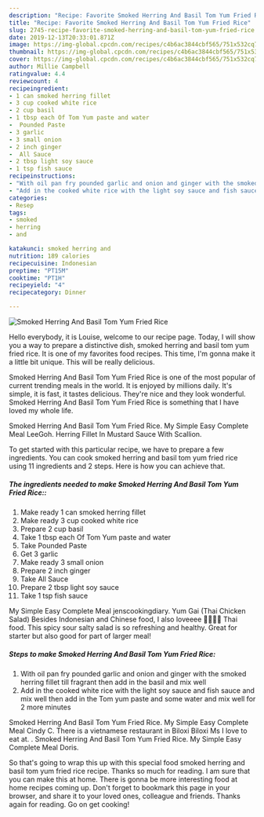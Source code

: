 ```yaml
---
description: "Recipe: Favorite Smoked Herring And Basil Tom Yum Fried Rice"
title: "Recipe: Favorite Smoked Herring And Basil Tom Yum Fried Rice"
slug: 2745-recipe-favorite-smoked-herring-and-basil-tom-yum-fried-rice
date: 2019-12-13T20:33:01.871Z
image: https://img-global.cpcdn.com/recipes/c4b6ac3844cbf565/751x532cq70/smoked-herring-and-basil-tom-yum-fried-rice-recipe-main-photo.jpg
thumbnail: https://img-global.cpcdn.com/recipes/c4b6ac3844cbf565/751x532cq70/smoked-herring-and-basil-tom-yum-fried-rice-recipe-main-photo.jpg
cover: https://img-global.cpcdn.com/recipes/c4b6ac3844cbf565/751x532cq70/smoked-herring-and-basil-tom-yum-fried-rice-recipe-main-photo.jpg
author: Millie Campbell
ratingvalue: 4.4
reviewcount: 4
recipeingredient:
- 1 can smoked herring fillet
- 3 cup cooked white rice
- 2 cup basil
- 1 tbsp each Of Tom Yum paste and water
-  Pounded Paste
- 3 garlic
- 3 small onion
- 2 inch ginger
-  All Sauce
- 2 tbsp light soy sauce
- 1 tsp fish sauce
recipeinstructions:
- "With oil pan fry pounded garlic and onion and ginger with the smoked herring fillet till fragrant then add in the basil and mix well"
- "Add in the cooked white rice with the light soy sauce and fish sauce and mix well then add in the Tom yum paste and some water and mix well for 2 more minutes"
categories:
- Resep
tags:
- smoked
- herring
- and

katakunci: smoked herring and
nutrition: 189 calories
recipecuisine: Indonesian
preptime: "PT15M"
cooktime: "PT1H"
recipeyield: "4"
recipecategory: Dinner

---
```



![Smoked Herring And Basil Tom Yum Fried Rice](https://img-global.cpcdn.com/recipes/c4b6ac3844cbf565/751x532cq70/smoked-herring-and-basil-tom-yum-fried-rice-recipe-main-photo.jpg)

Hello everybody, it is Louise, welcome to our recipe page. Today, I will show you a way to prepare a distinctive dish, smoked herring and basil tom yum fried rice. It is one of my favorites food recipes. This time, I'm gonna make it a little bit unique. This will be really delicious.

Smoked Herring And Basil Tom Yum Fried Rice is one of the most popular of current trending meals in the world. It is enjoyed by millions daily. It's simple, it is fast, it tastes delicious. They're nice and they look wonderful. Smoked Herring And Basil Tom Yum Fried Rice is something that I have loved my whole life.

Smoked Herring And Basil Tom Yum Fried Rice. My Simple Easy Complete Meal LeeGoh. Herring Fillet In Mustard Sauce With Scallion.


To get started with this particular recipe, we have to prepare a few ingredients. You can cook smoked herring and basil tom yum fried rice using 11 ingredients and 2 steps. Here is how you can achieve that.

##### The ingredients needed to make Smoked Herring And Basil Tom Yum Fried Rice::

1. Make ready 1 can smoked herring fillet
1. Make ready 3 cup cooked white rice
1. Prepare 2 cup basil
1. Take 1 tbsp each Of Tom Yum paste and water
1. Take  Pounded Paste
1. Get 3 garlic
1. Make ready 3 small onion
1. Prepare 2 inch ginger
1. Take  All Sauce
1. Prepare 2 tbsp light soy sauce
1. Take 1 tsp fish sauce


My Simple Easy Complete Meal jenscookingdiary. Yum Gai (Thai Chicken Salad) Besides Indonesian and Chinese food, I also loveeee ️💙💚💛🧡 Thai food. This spicy sour salty salad is so refreshing and healthy. Great for starter but also good for part of larger meal! 

##### Steps to make Smoked Herring And Basil Tom Yum Fried Rice:

1. With oil pan fry pounded garlic and onion and ginger with the smoked herring fillet till fragrant then add in the basil and mix well
1. Add in the cooked white rice with the light soy sauce and fish sauce and mix well then add in the Tom yum paste and some water and mix well for 2 more minutes


Smoked Herring And Basil Tom Yum Fried Rice. My Simple Easy Complete Meal Cindy C. There is a vietnamese restaurant in Biloxi Biloxi Ms I love to eat at. . Smoked Herring And Basil Tom Yum Fried Rice. My Simple Easy Complete Meal Doris. 

So that's going to wrap this up with this special food smoked herring and basil tom yum fried rice recipe. Thanks so much for reading. I am sure that you can make this at home. There is gonna be more interesting food at home recipes coming up. Don't forget to bookmark this page in your browser, and share it to your loved ones, colleague and friends. Thanks again for reading. Go on get cooking!

